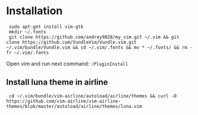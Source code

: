 # Installation
     sudo apt-get install vim-gtk
     mkdir ~/.fonts
     git clone https://github.com/andrey9828/my_vim.git ~/.vim && git clone https://github.com/VundleVim/Vundle.vim.git ~/.vim/bundle/Vundle.vim && cd ~/.vim/.fonts && mv * ~/.fonts/ && rm -fr ~/.vim/.fonts
Open vim and run next command: `:PluginInstall`
## Install luna theme in airline
     cd ~/.vim/bundle/vim-airline/autoload/airline/themes && curl -O https://github.com/vim-airline/vim-airline-themes/blob/master/autoload/airline/themes/luna.vim
